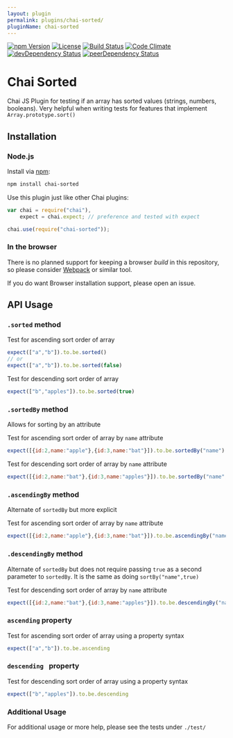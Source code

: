 ```yaml
---
layout: plugin
permalink: plugins/chai-sorted/
pluginName: chai-sorted
---
```


[![npm Version](https://img.shields.io/npm/v/chai-sorted.svg)](https://npmjs.org/package/chai-sorted)
[![License](https://img.shields.io/npm/l/chai-sorted.svg)](LICENSE)
[![Build Status](https://travis-ci.org/johntimothybailey/chai-sorted.svg?branch=master)](https://travis-ci.org/johntimothybailey/chai-sorted)
[![Code Climate](https://codeclimate.com/github/johntimothybailey/chai-sorted/badges/gpa.svg)](https://codeclimate.com/github/johntimothybailey/chai-sorted)
[![devDependency Status](https://david-dm.org/johntimothybailey/chai-sorted/dev-status.svg)](https://david-dm.org/johntimothybailey/chai-sorted#info=devDependencies)
[![peerDependency Status](https://david-dm.org/johntimothybailey/chai-sorted/peer-status.svg)](https://david-dm.org/johntimothybailey/chai-sorted#info=peerDependencies)

# Chai Sorted

Chai JS Plugin for testing if an array has sorted values (strings, numbers, booleans). Very helpful when writing tests for features that implement `Array.prototype.sort()`

## Installation

### Node.js

Install via [npm](http://npmjs.org):

```bash
npm install chai-sorted
```

Use this plugin just like other Chai plugins:


```javascript
var chai = require("chai"),
    expect = chai.expect; // preference and tested with expect

chai.use(require("chai-sorted"));
```

### In the browser

There is no planned support for keeping a browser *build* in this repository, so please consider [Webpack](https://webpack.github.io/) or similar tool.

If you do want Browser installation support, please open an issue.

## API Usage

### `.sorted` method

Test for ascending sort order of array

```javascript
expect(["a","b"]).to.be.sorted()
// or
expect(["a","b"]).to.be.sorted(false) 
```

Test for descending sort order of array

```javascript
expect(["b","apples"]).to.be.sorted(true)
```

### `.sortedBy` method

Allows for sorting by an attribute

Test for ascending sort order of array by `name` attribute

```javascript
expect([{id:2,name:"apple"},{id:3,name:"bat"}]).to.be.sortedBy("name")
```

Test for descending sort order of array by `name` attribute

```javascript
expect([{id:2,name:"bat"},{id:3,name:"apples"}]).to.be.sortedBy("name", true)
```

### `.ascendingBy` method
Alternate of `sortedBy` but more explicit

Test for ascending sort order of array by `name` attribute

```javascript
expect([{id:2,name:"apple"},{id:3,name:"bat"}]).to.be.ascendingBy("name")
```

### `.descendingBy` method
Alternate of `sortedBy` but does not require passing `true` as a second parameter to `sortedBy`. It is the same as doing `sortBy("name",true)`

Test for descending sort order of array by `name` attribute

```javascript
expect([{id:2,name:"bat"},{id:3,name:"apples"}]).to.be.descendingBy("name")
```

### `ascending` property

Test for ascending sort order of array using a property syntax

```javascript
expect(["a","b"]).to.be.ascending
```

### `descending ` property

Test for descending sort order of array using a property syntax

```javascript
expect(["b","apples"]).to.be.descending
```

### Additional Usage
For additional usage or more help, please see the tests under `./test/`
